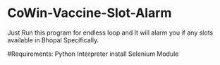 # CoWin-Vaccine-Slot-Alarm
Just Run this program for endless loop and It will alarm you if any slots available in Bhopal Specifically.

#Requirements:
Python Interpreter
install Selenium Module
